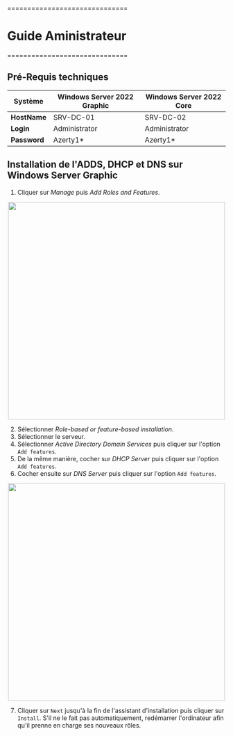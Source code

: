 ==============================

# Guide Aministrateur

==============================

## Pré-Requis techniques

| **Système**  | **Windows Server 2022 Graphic** | **Windows Server 2022 Core** |
| ------------ | ------------------------------- | ---------------------------- |
| **HostName** | SRV-DC-01                       | SRV-DC-02                    |
| **Login**    | Administrator                   | Administrator                |
| **Password** | Azerty1\*                       | Azerty1\*                    |

## Installation de l'ADDS, DHCP et DNS sur Windows Server Graphic

1. Cliquer sur _Manage_ puis _Add Roles and Features_.
<P ALIGN="center"><IMG src="..\Ressources\Annexes S02\Capture d'écran 2024-11-28 140642.png" width=500></P>

2. Sélectionner _Role-based or feature-based installation_.
3. Sélectionner le serveur.
4. Sélectionner _Active Directory Domain Services_ puis cliquer sur l'option `Add features`.
5. De la même manière, cocher sur _DHCP Server_ puis cliquer sur l'option `Add features`.
6. Cocher ensuite sur _DNS Server_ puis cliquer sur l'option `Add features`.

<P ALIGN="center"><IMG src="..\Ressources\Annexes S02\Capture d'écran 2024-11-28 142055.png" width=500></P>

7. Cliquer sur `Next` jusqu'à la fin de l'assistant d'installation puis cliquer sur `Install`. S'il ne le fait pas automatiquement, redémarrer l'ordinateur afin qu'il prenne en charge ses nouveaux rôles.
